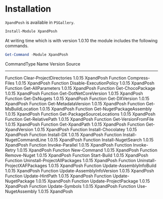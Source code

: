 # Installation
`XpandPosh` is available in `PSGallery`.

```ps1
Install-Module XpandPosh
```

At writing time which is with version 1.0.10 the module includes the following commands.
```ps1
Get-Command -Module XpandPosh
```

CommandType     Name                                               Version    Source
-----------     ----                                               -------    ------
Function        Clear-ProjectDirectories                           1.0.15     XpandPosh
Function        Compress-Files                                     1.0.15     XpandPosh
Function        Disable-ExecutionPolicy                            1.0.15     XpandPosh
Function        Get-AllParameters                                  1.0.15     XpandPosh
Function        Get-ChocoPackage                                   1.0.15     XpandPosh
Function        Get-DotNetCoreVersion                              1.0.15     XpandPosh
Function        Get-DxNugets                                       1.0.15     XpandPosh
Function        Get-DXVersion                                      1.0.15     XpandPosh
Function        Get-MetadataVersion                                1.0.15     XpandPosh
Function        Get-MsBuildLocation                                1.0.15     XpandPosh
Function        Get-NugetPackageAssembly                           1.0.15     XpandPosh
Function        Get-PackageSourceLocations                         1.0.15     XpandPosh
Function        Get-RelativePath                                   1.0.15     XpandPosh
Function        Get-VersionFromFile                                1.0.15     XpandPosh
Function        Get-XpandPath                                      1.0.15     XpandPosh
Function        Get-XpandVersion                                   1.0.15     XpandPosh
Function        Install-Chocolatey                                 1.0.15     XpandPosh
Function        Install-DX                                         1.0.15     XpandPosh
Function        Install-NugetCommandLine                           1.0.15     XpandPosh
Function        Install-NugetSearch                                1.0.15     XpandPosh
Function        Invoke-Parallel                                    1.0.15     XpandPosh
Function        Invoke-Retry                                       1.0.15     XpandPosh
Function        New-Command                                        1.0.15     XpandPosh
Function        Remove-Nuget                                       1.0.15     XpandPosh
Function        Start-Build                                        1.0.15     XpandPosh
Function        Uninstall-ProjectAllPackages                       1.0.15     XpandPosh
Function        Uninstall-ProjectXAFPackages                       1.0.15     XpandPosh
Function        Update-AssemblyInfoBuild                           1.0.15     XpandPosh
Function        Update-AssemblyInfoVersion                         1.0.15     XpandPosh
Function        Update-HintPath                                    1.0.15     XpandPosh
Function        Update-NugetPackage                                1.0.15     XpandPosh
Function        Update-ProjectPackage                              1.0.15     XpandPosh
Function        Update-Symbols                                     1.0.15     XpandPosh
Function        Use-NugetAssembly                                  1.0.15     XpandPosh
